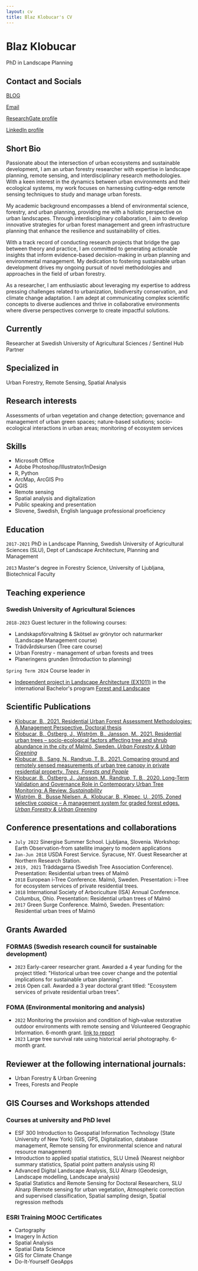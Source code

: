 ```yaml
---
layout: cv
title: Blaz Klobucar's CV
---
```

# Blaz Klobucar
PhD in Landscape Planning

## Contact and Socials

[BLOG](https://medium.com/@blazklobucar)

[Email](mailto:blaz.klobucar@gmail.com)

[ResearchGate profile](https://www.researchgate.net/profile/Blaz-Klobucar-2)

[LinkedIn profile](https://www.linkedin.com/in/blazklobucar/)


## Short Bio

Passionate about the intersection of urban ecosystems and sustainable development, I am an urban forestry researcher with expertise in landscape planning, remote sensing, and interdisciplinary research methodologies. With a keen interest in the dynamics between urban environments and their ecological systems, my work focuses on harnessing cutting-edge remote sensing techniques to study and manage urban forests.

My academic background encompasses a blend of environmental science, forestry, and urban planning, providing me with a holistic perspective on urban landscapes. Through interdisciplinary collaboration, I aim to develop innovative strategies for urban forest management and green infrastructure planning that enhance the resilience and sustainability of cities.

With a track record of conducting research projects that bridge the gap between theory and practice, I am committed to generating actionable insights that inform evidence-based decision-making in urban planning and environmental management. My dedication to fostering sustainable urban development drives my ongoing pursuit of novel methodologies and approaches in the field of urban forestry.

As a researcher, I am enthusiastic about leveraging my expertise to address pressing challenges related to urbanization, biodiversity conservation, and climate change adaptation. I am adept at communicating complex scientific concepts to diverse audiences and thrive in collaborative environments where diverse perspectives converge to create impactful solutions.

## Currently


Researcher at Swedish University of Agricultural Sciences / Sentinel Hub Partner


## Specialized in

Urban Forestry, Remote Sensing, Spatial Analysis



## Research interests

Assessments of urban vegetation and change detection; governance and management of urban green spaces; nature-based solutions; socio-ecological interactions in urban areas; monitoring of ecosystem services

## Skills
* Microsoft Office
* Adobe Photoshop/Illustrator/InDesign
* R, Python
* ArcMap, ArcGIS Pro
* QGIS
* Remote sensing
* Spatial analysis and digitalization
* Public speaking and presentation
* Slovene, Swedish, English language professional proeficiency


## Education

`2017-2021` PhD in Landscape Planning, Swedish University of Agricultural Sciences (SLU), Dept of Landscape Architecture, Planning and Management


`2013` Master's degree in Forestry Science, University of Ljubljana, Biotechnical Faculty



## Teaching experience
### Swedish University of Agricultural Sciences

`2018-2023` Guest lecturer in the following courses:
* Landskapsförvaltning & Skötsel av grönytor och naturmarker (Landscape Management course)
* Trädvårdskursen (Tree care course)
* Urban Forestry - management of urban forests and trees
* Planeringens grunden (Introduction to planning)

`Spring Term 2024` Course leader in 
* [Independent project in Landscape Architecture (EX1011)](https://www.slu.se/en/education/programmes-courses/course/EX1011/40056.2425) in the international Bachelor's program [Forest and Landscape](https://www.slu.se/en/education/programmes-courses/bachelors-programmes/forest-and-landscape/)



## Scientific Publications

* [Klobucar, B., 2021. Residential Urban Forest Assessment Methodologies: A Management Perspective. Doctoral thesis](https://pub.epsilon.slu.se/23487/3/klobucar_b_210517.pdf)
* [Klobucar, B., Östberg, J., Wiström, B., Jansson, M., 2021. Residential urban trees – socio-ecological factors affecting tree and shrub abundance in the city of Malmö, Sweden. _Urban Forestry & Urban Greening_](https://www.sciencedirect.com/science/article/pii/S1618866721001436?via%3Dihub)
* [Klobucar, B., Sang, N., Randrup, T. B., 2021. Comparing ground and remotely sensed measurements of urban tree canopy in private residential property. _Trees, Forests and People_](https://www.sciencedirect.com/science/article/pii/S2666719321000534)
* [Klobucar, B., Östberg, J., Jansson, M., Randrup, T. B., 2020. Long-Term Validation and Governance Role in Contemporary Urban Tree Monitoring: A Review. _Sustainability_](https://www.mdpi.com/2071-1050/12/14/5589)
* [Wiström, B., Busse Nielsen, A., Klobucar, B., Klepec, U., 2015. Zoned selective coppice – A management system for graded forest edges. _Urban Forestry & Urban Greening_](https://www.sciencedirect.com/science/article/abs/pii/S1618866715000059?via%3Dihub)

## Conference presentations and collaborations
* `July 2022` Sinergise Summer School. Ljubljana, Slovenia. Workshop: Earth Observation-from satellite imagery to modern applications
* `Jan-Jun 2018` USDA Forest Service. Syracuse, NY. Guest Researcher at Northern Research Station. 
* `2019, 2021` Träddagarna (Swedish Tree Association Conference). Presentation: Residential urban trees of Malmö
* `2018` European i-Tree Conference. Malmö, Sweden. Presentation: i-Tree for ecosystem services of private residential trees.
* `2018` International Society of Arboriculture (ISA) Annual Conference. Columbus, Ohio. Presentation: Residential urban trees of Malmö
* `2017` Green Surge Conference. Malmö, Sweden. Presentation: Residential urban trees of Malmö

## Grants Awarded

### FORMAS (Swedish research council for sustainable development)
* `2023` Early-career researcher grant. Awarded a 4 year funding for the project titled: "Historical urban tree cover change and the potential implications for sustainable urban planning".
* `2016` Open call. Awarded a 3 year doctoral grant titled: "Ecosystem services of private residential urban trees".

### FOMA (Environmental monitoring and analysis)
* `2022` Monitoring the provision and condition of high‐value restorative outdoor
environments with remote sensing and Volunteered Geographic Information. 6-month grant. [link to report](https://publications.slu.se/?file=publ/show&id=127532&lang=en)
* `2023` Large tree survival rate using historical aerial photography. 6-month grant.

## Reviewer at the following international journals:

* Urban Forestry & Urban Greening
* Trees, Forests and People

## GIS Courses and Workshops attended

### Courses at university and PhD level
* ESF 300 Introduction to Geospatial Information Technology (State University of New York)
(GIS, GPS, Digitalization, database management, Remote sensing for environmental science and natural resource management)
* Introduction to applied spatial statistics, SLU Umeå (Nearest neighbor summary statistics, Spatial point pattern analysis using R)
* Advanced Digital Landscape Analysis, SLU Alnarp (Geodesign, Landscape modelling, Landscape analysis)
* Spatial Statistics and Remote Sensing for Doctoral Researchers, SLU Alnarp (Remote sensing for urban vegetation, Atmospheric correction and supervised classification, Spatial sampling design, Spatial regression methods

### ESRI Training MOOC Certificates
* Cartography
* Imagery In Action
* Spatial Analysis
* Spatial Data Science
* GIS for Climate Change
* Do-It-Yourself GeoApps




  
<!-- A list is also available [online](http://scholar.google.co.uk/citations?user=LTOTl0YAAAAJ) -->





<!-- ### Footer

Last updated: November 2023 -->


